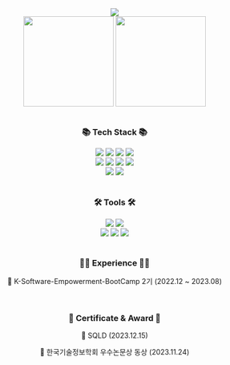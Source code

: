 <div align=center>
	<img src="https://capsule-render.vercel.app/api?type=waving&color=gradient&height=250&section=header&text=MINANI-0621&fontSize=80&animation=twinkling" />
</div>
<div align="center", height:180px">
  <img align="center" style="height:180px" src="https://github-readme-stats.vercel.app/api?username=minani-0621&show_icons=true&theme=tokyonight&hide_border=true" />
  <img align="center" style="height:180px" src="https://github-readme-stats.vercel.app/api/top-langs/?username=minani-0621&layout=compact&theme=nord&hide_border=true" />
</div>
<!--
<div align=center>
	[![Solved.ac Profile](http://mazassumnida.wtf/api/v2/generate_badge?boj=cm2hcm2h)](https://solved.ac/cm2hcm2h)
	[![Solved.ac Profile](http://mazassumnida.wtf/api/generate_badge?boj=cm2hcm2h)](https://solved.ac/cm2hcm2h)
</div>
-->
<br>
<div align=center>
	<h3>📚 Tech Stack 📚</h3>
	<img src="https://img.shields.io/badge/HTML5-E34F26?style=flat&logo=HTML5&logoColor=white" />
	<img src="https://img.shields.io/badge/CSS3-1572B6?style=flat&logo=CSS3&logoColor=white" />
	<img src="https://img.shields.io/badge/JavaScript-F7DF1E?style=flat&logo=JavaScript&logoColor=white" />
	<img src="https://img.shields.io/badge/jquery-0769AD?style=flat&logo=jquery&logoColor=white" />
<br>
<img src="https://img.shields.io/badge/Bootstrap-7952B3?style=flat&logo=Bootstrap&logoColor=white" />
	<img src="https://img.shields.io/badge/Java-007396?style=flat" />
	<img src="https://img.shields.io/badge/django-092E20?style=flat&logo=django&logoColor=white" />
	<img src="https://img.shields.io/badge/Android-34A853?style=flat&logo=Android&logoColor=white" />
	<br>
 	<img src="https://img.shields.io/badge/Oracle DB-F80000?style=flat&logo=oracle&logoColor=white" />
	<img src="https://img.shields.io/badge/PostgreSQL-4169E1?style=flat&logo=PostgreSQL&logoColor=white" />
</div>
<br>
<div align=center>
	<h3>🛠 Tools 🛠</h3>
	<img src="https://img.shields.io/badge/Visual%20Studio%20Code-007ACC?style=flat&logo=VisualStudioCode&logoColor=white" />
	<img src="https://img.shields.io/badge/Eclipse%20IDE-2C2255?style=flat&logo=EclipseIDE&logoColor=white" />
	<br>
	<img src="https://img.shields.io/badge/Android Studio-3DDC84?style=flat&logo=AndroidStudio&logoColor=white" />
	<img src="https://img.shields.io/badge/GitHub-181717?style=flat&logo=GitHub&logoColor=white" />
  	<img src="https://img.shields.io/badge/Git-F05032?style=flat&logo=Git&logoColor=white" />
</div>
<br>
<div align=center>
	<h3>👨‍💻 Experience 👨‍💻</h3>
	<p>🔘 K-Software-Empowerment-BootCamp 2기 (2022.12 ~ 2023.08)</p>
</div>
<br>
<div align=center>
	<h3>📜 Certificate & Award 📜</h3>
	<p>🔘 SQLD (2023.12.15)</p>
	<p>🔘 한국기술정보학회 우수논문상 동상 (2023.11.24)</p>
</div>



<!--
**cm2hcm2h/cm2hcm2h** is a ✨ _special_ ✨ repository because its `README.md` (this file) appears on your GitHub profile.

Here are some ideas to get you started:

- 🔭 I’m currently working on ...
- 🌱 I’m currently learning ...
- 👯 I’m looking to collaborate on ...
- 🤔 I’m looking for help with ...
- 💬 Ask me about ...
- 📫 How to reach me: ...
- 😄 Pronouns: ...
- ⚡ Fun fact: ...
-->
